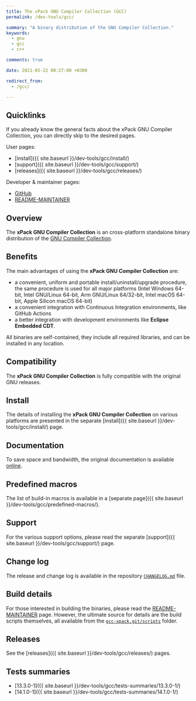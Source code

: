 ```yaml
---
title: The xPack GNU Compiler Collection (GCC)
permalink: /dev-tools/gcc/

summary: "A binary distribution of the GNU Compiler Collection."
keywords:
  - gnu
  - gcc
  - c++

comments: true

date: 2021-05-22 00:27:00 +0300

redirect_from:
  - /gcc/

---
```


## Quicklinks

If you already know the general facts about the xPack GNU Compiler Collection, you can
directly skip to the desired pages.

User pages:

- [install]({{ site.baseurl }}/dev-tools/gcc/install/)
- [support]({{ site.baseurl }}/dev-tools/gcc/support/)
- [releases]({{ site.baseurl }}/dev-tools/gcc/releases/)

Developer & maintainer pages:

- [GitHub](https://github.com/xpack-dev-tools/gcc-xpack/)
- [README-MAINTAINER](https://github.com/xpack-dev-tools/gcc-xpack/blob/xpack/README-MAINTAINER.md)

## Overview

The **xPack GNU Compiler Collection**
is an cross-platform standalone binary distribution of the
[GNU Compiler Collection](https://gcc.gnu.org).

## Benefits

The main advantages of using the **xPack GNU Compiler Collection** are:

- a convenient, uniform and portable install/uninstall/upgrade procedure,
  the same procedure is used for all major
  platforms (Intel Windows 64-bit, Intel GNU/Linux 64-bit, Arm GNU/Linux
  64/32-bit, Intel macOS 64-bit, Apple Silicon macOS 64-bit)
- a convenient integration with Continuous Integration environments,
  like GitHub Actions
- a better integration with development environments
  like **Eclipse Embedded CDT**.

All binaries are self-contained, they include all required libraries,
and can be installed in any location.

## Compatibility

The **xPack GNU Compiler Collection** is fully compatible with the
original GNU releases.

## Install

The details of installing the **xPack GNU Compiler Collection** on various
platforms are presented in the separate
[install]({{ site.baseurl }}/dev-tools/gcc/install/) page.

## Documentation

To save space and bandwidth, the original documentation is available
[online](https://gcc.gnu.org/onlinedocs/).

## Predefined macros

The list of build-in macros is available in a
[separate page]({{ site.baseurl }}/dev-tools/gcc/predefined-macros/).

## Support

For the various support options, please read the separate
[support]({{ site.baseurl }}/dev-tools/gcc/support/) page.

## Change log

The release and change log is available in the repository
[`CHANGELOG.md`](https://github.com/xpack-dev-tools/gcc-xpack/blob/xpack/CHANGELOG.md) file.

## Build details

For those interested in building the binaries, please read the
[README-MAINTAINER](https://github.com/xpack-dev-tools/gcc-xpack/blob/xpack/README-MAINTAINER.md)
page.
However, the ultimate source for details are the build scripts themselves,
all available from the
[`gcc-xpack.git/scripts`](https://github.com/xpack-dev-tools/gcc-xpack/tree/xpack/scripts/)
folder.

## Releases

See the [releases]({{ site.baseurl }}/dev-tools/gcc/releases/) pages.

## Tests summaries

- [13.3.0-1]({{ site.baseurl }}/dev-tools/gcc/tests-summaries/13.3.0-1/)
- [14.1.0-1]({{ site.baseurl }}/dev-tools/gcc/tests-summaries/14.1.0-1/)

